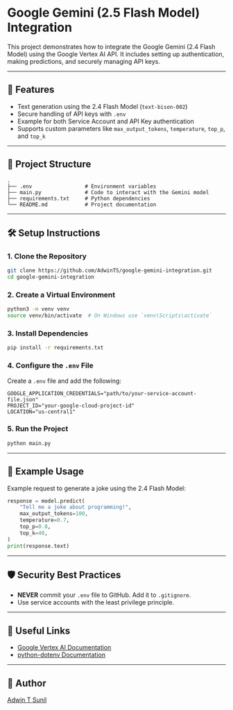 # Google Gemini (2.5 Flash Model) Integration

This project demonstrates how to integrate the Google Gemini (2.4 Flash Model) using the Google Vertex AI API. It includes setting up authentication, making predictions, and securely managing API keys.

---

## 🚀 Features
- Text generation using the 2.4 Flash Model (`text-bison-002`)
- Secure handling of API keys with `.env`
- Example for both Service Account and API Key authentication
- Supports custom parameters like `max_output_tokens`, `temperature`, `top_p`, and `top_k`

---

## 📂 Project Structure
```
.
├── .env                 # Environment variables
├── main.py              # Code to interact with the Gemini model
├── requirements.txt     # Python dependencies
└── README.md            # Project documentation
```

---

## 🛠️ Setup Instructions

### 1. Clone the Repository
```bash
git clone https://github.com/AdwinTS/google-gemini-integration.git
cd google-gemini-integration
```

### 2. Create a Virtual Environment
```bash
python3 -m venv venv
source venv/bin/activate  # On Windows use `venv\Scripts\activate`
```

### 3. Install Dependencies
```bash
pip install -r requirements.txt
```

### 4. Configure the `.env` File
Create a `.env` file and add the following:
```plaintext
GOOGLE_APPLICATION_CREDENTIALS="path/to/your-service-account-file.json"
PROJECT_ID="your-google-cloud-project-id"
LOCATION="us-central1"
```

### 5. Run the Project
```bash
python main.py
```

---

## 🧬 Example Usage
Example request to generate a joke using the 2.4 Flash Model:
```python
response = model.predict(
    "Tell me a joke about programming!",
    max_output_tokens=100,
    temperature=0.7,
    top_p=0.8,
    top_k=40,
)
print(response.text)
```

---

## 🛡️ Security Best Practices
- **NEVER** commit your `.env` file to GitHub. Add it to `.gitignore`.
- Use service accounts with the least privilege principle.

---

## 🔗 Useful Links
- [Google Vertex AI Documentation](https://cloud.google.com/vertex-ai)
- [python-dotenv Documentation](https://pypi.org/project/python-dotenv/)

---



## 👤 Author
[Adwin T Sunil](https://github.com/yourusername)


